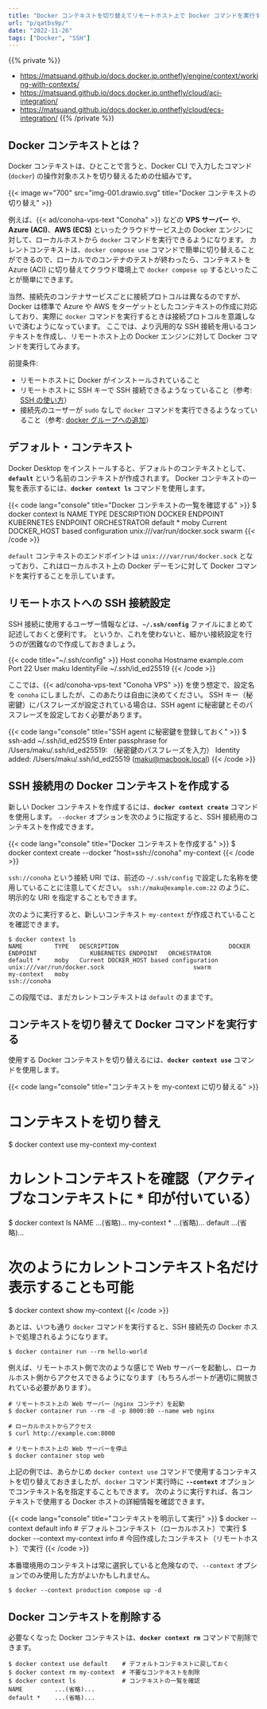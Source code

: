 ```yaml
---
title: "Docker コンテキストを切り替えてリモートホスト上で Docker コマンドを実行する"
url: "p/qatbs9p/"
date: "2022-11-26"
tags: ["Docker", "SSH"]
---
```


{{% private %}}
- https://matsuand.github.io/docs.docker.jp.onthefly/engine/context/working-with-contexts/
- https://matsuand.github.io/docs.docker.jp.onthefly/cloud/aci-integration/
- https://matsuand.github.io/docs.docker.jp.onthefly/cloud/ecs-integration/
{{% /private %}}

Docker コンテキストとは？
----

Docker コンテキストは、ひとことで言うと、Docker CLI で入力したコマンド (`docker`) の操作対象ホストを切り替えるための仕組みです。

{{< image w="700" src="img-001.drawio.svg" title="Docker コンテキストの切り替え" >}}

例えば、{{< ad/conoha-vps-text "Conoha" >}} などの __VPS サーバー__ や、__Azure (ACI)__、__AWS (ECS)__ といったクラウドサービス上の Docker エンジンに対して、ローカルホストから `docker` コマンドを実行できるようになります。
カレントコンテキストは、`docker compose use` コマンドで簡単に切り替えることができるので、ローカルでのコンテナのテストが終わったら、コンテキストを Azure (ACI) に切り替えてクラウド環境上で `docker compose up` するといったことが簡単にできます。

当然、接続先のコンテナサービスごとに接続プロトコルは異なるのですが、Docker は標準で Azure や AWS をターゲットとしたコンテキストの作成に対応しており、実際に `docker` コマンドを実行するときは接続プロトコルを意識しないで済むようになっています。
ここでは、より汎用的な SSH 接続を用いるコンテキストを作成し、リモートホスト上の Docker エンジンに対して Docker コマンドを実行してみます。

前提条件:

- リモートホストに Docker がインストールされていること
- リモートホストに SSH キーで SSH 接続できるようなっていること（参考: [SSH の使い方](https://maku.blog/p/gwnatcs/)）
- 接続先のユーザーが `sudo` なしで `docker` コマンドを実行できるようなっていること（参考: [docker グループへの追加](/p/an7o5m3/)）


デフォルト・コンテキスト
----

Docker Desktop をインストールすると、デフォルトのコンテキストとして、__`default`__ という名前のコンテキストが作成されます。
Docker コンテキストの一覧を表示するには、__`docker context ls`__ コマンドを使用します。

{{< code lang="console" title="Docker コンテキストの一覧を確認する" >}}
$ docker context ls
NAME        TYPE   DESCRIPTION                               DOCKER ENDPOINT               KUBERNETES ENDPOINT   ORCHESTRATOR
default *   moby   Current DOCKER_HOST based configuration   unix:///var/run/docker.sock                         swarm
{{< /code >}}

`default` コンテキストのエンドポイントは `unix:///var/run/docker.sock` となっており、これはローカルホスト上の Docker デーモンに対して Docker コマンドを実行することを示しています。


リモートホストへの SSH 接続設定
----

SSH 接続に使用するユーザー情報などは、__`~/.ssh/config`__ ファイルにまとめて記述しておくと便利です。
というか、これを使わないと、細かい接続設定を行うのが困難なので作成しておきましょう。

{{< code title="~/.ssh/config" >}}
Host conoha
    Hostname example.com
    Port 22
    User maku
    IdentityFile ~/.ssh/id_ed25519
{{< /code >}}

ここでは、{{< ad/conoha-vps-text "Conoha VPS" >}} を使う想定で、設定名を `conoha` にしましたが、このあたりは自由に決めてください。
SSH キー（秘密鍵）にパスフレーズが設定されている場合は、SSH agent に秘密鍵とそのパスフレーズを設定しておく必要があります。

{{< code lang="console" title="SSH agent に秘密鍵を登録しておく" >}}
$ ssh-add ~/.ssh/id_ed25519
Enter passphrase for /Users/maku/.ssh/id_ed25519: （秘密鍵のパスフレーズを入力）
Identity added: /Users/maku/.ssh/id_ed25519 (maku@macbook.local)
{{< /code >}}


SSH 接続用の Docker コンテキストを作成する
----

新しい Docker コンテキストを作成するには、__`docker context create`__ コマンドを使用します。
`--docker` オプションを次のように指定すると、SSH 接続用のコンテキストを作成できます。

{{< code lang="console" title="Docker コンテキストを作成する" >}}
$ docker context create --docker "host=ssh://conoha" my-context
{{< /code >}}

`ssh://conoha` という接続 URI では、前述の `~/.ssh/config` で設定した名称を使用していることに注意してください。
`ssh://maku@example.com:22` のように、明示的な URI を指定することもできます。

次のように実行すると、新しいコンテキスト `my-context` が作成されていることを確認できます。

```console
$ docker context ls
NAME         TYPE   DESCRIPTION                               DOCKER ENDPOINT               KUBERNETES ENDPOINT   ORCHESTRATOR
default *    moby   Current DOCKER_HOST based configuration   unix:///var/run/docker.sock                         swarm
my-context   moby                                             ssh://conoha
```

この段階では、まだカレントコンテキストは `default` のままです。


コンテキストを切り替えて Docker コマンドを実行する
----

使用する Docker コンテキストを切り替えるには、__`docker context use`__ コマンドを使用します。

{{< code lang="console" title="コンテキストを my-context に切り替える" >}}
# コンテキストを切り替え
$ docker context use my-context
my-context

# カレントコンテキストを確認（アクティブなコンテキストに * 印が付いている）
$ docker context ls
NAME           ...(省略)...
my-context *   ...(省略)...
default        ...(省略)...

# 次のようにカレントコンテキスト名だけ表示することも可能
$ docker context show
my-context
{{< /code >}}

あとは、いつも通り `docker` コマンドを実行すると、SSH 接続先の Docker ホストで処理されるようになります。

```console
$ docker container run --rm hello-world
```

例えば、リモートホスト側で次のような感じで Web サーバーを起動し、ローカルホスト側からアクセスできるようになります（もちろんポートが適切に開放されている必要があります）。


```console
# リモートホスト上の Web サーバー（nginx コンテナ）を起動
$ docker container run --rm -d -p 8000:80 --name web nginx

# ローカルホストからアクセス
$ curl http://example.com:8000

# リモートホスト上の Web サーバーを停止
$ docker container stop web
```

上記の例では、あらかじめ `docker context use` コマンドで使用するコンテキストを切り替えておきましたが、`docker` コマンド実行時に __`--context`__ オプションでコンテキスト名を指定することもできます。
次のように実行すれば、各コンテキストで使用する Docker ホストの詳細情報を確認できます。

{{< code lang="console" title="コンテキストを明示して実行" >}}
$ docker --context default info     # デフォルトコンテキスト（ローカルホスト）で実行
$ docker --context my-context info  # 今回作成したコンテキスト（リモートホスト）で実行
{{< /code >}}

本番環境用のコンテキストは常に選択していると危険なので、`--context` オプションでのみ使用した方がよいかもしれません。

```console
$ docker --context production compose up -d
```


Docker コンテキストを削除する
----

必要なくなった Docker コンテキストは、__`docker context rm`__ コマンドで削除できます。

```console
$ docker context use default    # デフォルトコンテキストに戻しておく
$ docker context rm my-context  # 不要なコンテキストを削除
$ docker context ls             # コンテキストの一覧を確認
NAME         ...(省略)...
default *    ...(省略)...
```


